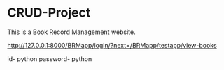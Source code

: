 # CRUD-Project
This is a Book Record Management website.

http://127.0.0.1:8000/BRMapp/login/?next=/BRMapp/testapp/view-books


id- python
password- python
